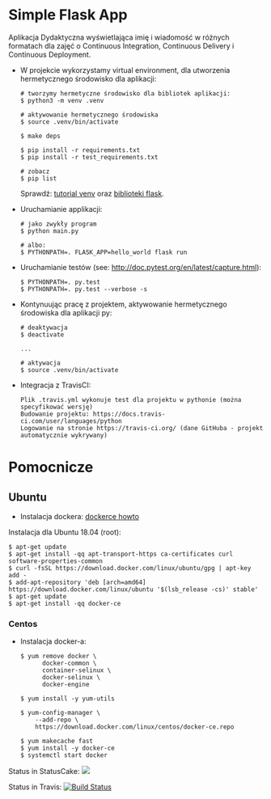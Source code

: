 # Simple Flask App

Aplikacja Dydaktyczna wyświetlająca imię i wiadomość w różnych formatach dla zajęć
o Continuous Integration, Continuous Delivery i Continuous Deployment.

- W projekcie wykorzystamy virtual environment, dla utworzenia hermetycznego środowisko dla aplikacji:

  ```
  # tworzymy hermetyczne środowisko dla bibliotek aplikacji:
  $ python3 -m venv .venv

  # aktywowanie hermetycznego środowiska
  $ source .venv/bin/activate

  $ make deps

  $ pip install -r requirements.txt
  $ pip install -r test_requirements.txt

  # zobacz
  $ pip list
  ```

  Sprawdź: [tutorial venv](https://docs.python.org/3/tutorial/venv.html) oraz [biblioteki flask](http://flask.pocoo.org).

- Uruchamianie applikacji:

  ```
  # jako zwykły program
  $ python main.py

  # albo:
  $ PYTHONPATH=. FLASK_APP=hello_world flask run
  ```

- Uruchamianie testów (see: http://doc.pytest.org/en/latest/capture.html):

  ```
  $ PYTHONPATH=. py.test
  $ PYTHONPATH=. py.test --verbose -s
  ```

- Kontynuując pracę z projektem, aktywowanie hermetycznego środowiska dla aplikacji py:

  ```
  # deaktywacja
  $ deactivate
  ```

  ```
  ...

  # aktywacja
  $ source .venv/bin/activate
  ```

- Integracja z TravisCI:

  ```
  Plik .travis.yml wykonuje test dla projektu w pythonie (można specyfikować wersję)
  Budowanie projektu: https://docs.travis-ci.com/user/languages/python
  Logowanie na stronie https://travis-ci.org/ (dane GitHuba - projekt automatycznie wykrywany)

  ```

# Pomocnicze

## Ubuntu

- Instalacja dockera: [dockerce howto](https://docs.docker.com/install/linux/docker-ce/ubuntu/)

Instalacja dla Ubuntu 18.04 (root):
```
$ apt-get update
$ apt-get install -qq apt-transport-https ca-certificates curl software-properties-common
$ curl -fsSL https://download.docker.com/linux/ubuntu/gpg | apt-key add -
$ add-apt-repository 'deb [arch=amd64] https://download.docker.com/linux/ubuntu '$(lsb_release -cs)' stable'
$ apt-get update
$ apt-get install -qq docker-ce
```
### Centos

- Instalacja docker-a:

  ```
  $ yum remove docker \
        docker-common \
        container-selinux \
        docker-selinux \
        docker-engine

  $ yum install -y yum-utils

  $ yum-config-manager \
      --add-repo \
      https://download.docker.com/linux/centos/docker-ce.repo

  $ yum makecache fast
  $ yum install -y docker-ce
  $ systemctl start docker
  ```

Status in StatusCake:
<a href="https://www.statuscake.com" title="Website Uptime Monitoring"><img src="https://app.statuscake.com/button/index.php?Track=hJ3BmgNeFM&Days=1&Design=2" /></a>

Status in Travis:
[![Build Status](https://www.travis-ci.org/akunkom/se_hello_printer_app.svg?branch=master)](https://www.travis-ci.org/akunkom/se_hello_printer_app)
